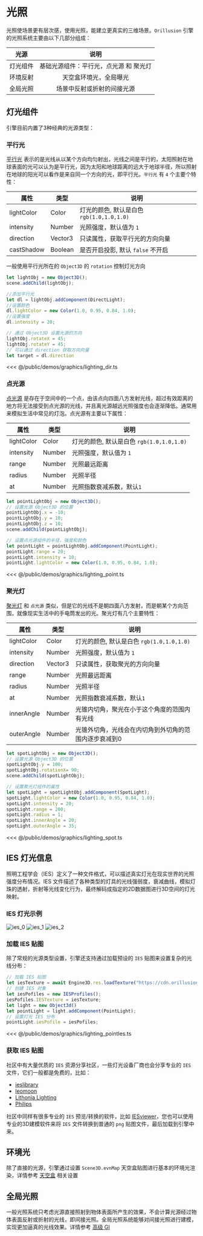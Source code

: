 # 光照

光照使场景更有层次感，使用光照，能建立更真实的三维场景。`Orillusion` 引擎的光照系统主要由以下几部分组成：

| 光源 | 说明 |
| :---: | :---: |
| 灯光组件 | 基础光源组件：平行光，点光源 和 聚光灯 |
| 环境反射 | 天空盒环境光，全局曝光 |
| 全局光照 | 场景中反射或折射的间接光源 |

## 灯光组件
引擎目前内置了3种经典的光源类型：

### 平行光

[平行光](/api/classes/DirectLight) 表示的是光线从以某个方向均匀射出，光线之间是平行的，太阳照射在地球表面的光可以认为是平行光，因为太阳和地球距离的远大于地球半径，所以照射在地球的阳光可以看作是来自同一个方向的光，即平行光。`平行光` 有 `4` 个主要个特性：

| 属性 | 类型 | 说明 |
| --- | --- | --- |
| lightColor | Color | 灯光的颜色, 默认是白色 `rgb(1.0,1.0,1.0)` |
| intensity | Number | 光照强度，默认值为 `1` |
| direction | Vector3 | 只读属性，获取平行光的方向向量 |
| castShadow | Boolean | 是否开启投影, 默认 `false` 不开启 |

一般使用平行光所在的 `Object3D` 的 `rotation` 控制灯光方向
```ts
let lightObj = new Object3D();
scene.addChild(lightObj);

//添加平行光
let dl = lightObj.addComponent(DirectLight);
//设置颜色
dl.lightColor = new Color(1.0, 0.95, 0.84, 1.0);
//设置强度
dl.intensity = 20;

// 通过 Object3D 设置光源的方向
lightObj.rotateX = 45;
lightObj.rotateY = 45;
// 可以通过 direction 获取方向向量
let target = dl.direction
```

<Demo :height="500" src="/demos/graphics/lighting_dir.ts"></Demo>
 
<<< @/public/demos/graphics/lighting_dir.ts

### 点光源

[点光源](/api/classes/PointLight) 是存在于空间中的一个点，由该点向四面八方发射光线，超过有效距离的地方将无法接受到点光源的光线，并且离光源越远光照强度也会逐渐降低。通常用来模拟生活中常见的灯泡。点光源有主要以下属性：

| 属性 | 类型 | 说明 |
| --- | --- | --- |
| lightColor | Color | 灯光的颜色, 默认是白色 `rgb(1.0,1.0,1.0)` |
| intensity | Number | 光照强度，默认值为 `1` |
| range | Number | 光照最远距离 |
| radius | Number | 光照半径 |
| at | Number | 光照指数衰减系数，默认`1` |


```ts
let pointLightObj = new Object3D();
// 设置光源 Object3D 的位置
pointLightObj.x = -10;
pointLightObj.y = 10;
pointLightObj.z = 10;
scene.addChild(pointLightObj);

// 设置点光源组件的半径，强度和颜色
let pointLight = pointLightObj.addComponent(PointLight);
pointLight.range = 20;
pointLight.intensity = 10;
pointLight.lightColor = new Color(1.0, 0.95, 0.84, 1.0);
```

<Demo :height="500" src="/demos/graphics/lighting_point.ts"></Demo>
 
<<< @/public/demos/graphics/lighting_point.ts
    
### 聚光灯
    
[聚光灯](/api/classes/SpotLight) 和 `点光源` 类似，但是它的光线不是朝四面八方发射，而是朝某个方向范围，就像现实生活中的手电筒发出的光。聚光灯有几个主要特性：

| 属性 | 类型 | 说明 |
| --- | --- | --- |
| lightColor | Color | 灯光的颜色, 默认是白色 `rgb(1.0,1.0,1.0)` |
| intensity | Number | 光照强度，默认值为 `1` |
| direction | Vector3 | 只读属性，获取聚光的方向向量 |
| range | Number | 光照最远距离 |
| radius | Number | 光照半径 |
| at | Number | 光照指数衰减系数，默认`1` |
| innerAngle | Number | 光锥内切角，聚光在小于这个角度的范围内有光线 |
| outerAngle | Number | 光锥外切角，光线会在内切角到外切角的范围内逐步衰减到0 |
    
```ts
let spotLightObj = new Object3D();
// 设置光源 Object3D 的位置
spotLightObj.y = 100;
spotLightObj.rotationX= 90;
scene.addChild(spotLightObj);

// 设置聚光灯组件的属性
let spotLight = spotLightObj.addComponent(SpotLight);
spotLight.lightColor = new Color(1.0, 0.95, 0.84, 1.0);
spotLight.intensity = 20;
spotLight.range = 200;
spotLight.radius = 1;
spotLight.innerAngle = 20;
spotLight.outerAngle = 35;
```

<Demo :height="500" src="/demos/graphics/lighting_spot.ts"></Demo>
 
<<< @/public/demos/graphics/lighting_spot.ts

## IES 灯光信息
照明工程学会（IES）定义了一种文件格式，可以描述真实灯光在现实世界的光照强度分布情况。IES 文件描述了各种类型的灯具的光线强弱度，衰减曲线，模拟灯珠的透射，折射等光线变化行为，最终解码成指定的2D数据图进行3D空间的灯光映射。

### IES 灯光示例
![ies_0](/images/ies/image2017-6-29_11-38-7584f.webp)
![ies_1](/images/ies/image2017-6-29_11-41-2a59d.webp)
![ies_2](/images/ies/image2017-6-30_19-21-325aef.webp)

### 加载 IES 贴图
除了常规的光源类型设置，引擎还支持通过加载预设的 `IES` 贴图来设置复杂的光线分布：
```ts
// 加载 IES 贴图
let iesTexture = await Engine3D.res.loadTexture("https://cdn.orillusion.com/ies/ies_2.png");
// 创建 IES 对象
let iesPofiles = new IESProfiles();
iesPofiles.IESTexture = iesTexture;
let light = new Object3d()
let pointLight = light.addComponent(PointLight);
// 设置灯光 IES 分布
pointLight.iesPofile = iesPofiles;
```

<Demo :height="500" src="/demos/graphics/lighting_pointIes.ts"></Demo>

<<< @/public/demos/graphics/lighting_pointIes.ts

### 获取 IES 贴图
社区中有大量优质的 `IES` 资源分享社区，一些灯光设备厂商也会分享专业的 `IES` 文件，它们一般都是免费的，比如：

- [ieslibrary](https://ieslibrary.com/en/home)
- [leomoon](https://leomoon.com/store/shaders/ies-lights-pack/)
- [Lithonia Lighting](https://lithonia.acuitybrands.com/resources/technical-downloads/photometricdownloads)
- [Philips](https://www.usa.lighting.philips.com/support/support/literature/photometric-data)

社区中同样有很多专业的 `IES` 预览/转换的软件，比如 [IESviewer](http://photometricviewer.com/)，您也可以使用专业的3D建模软件来将 `IES` 文件转换到普通的 `png` 贴图文件，最后加载到引擎中来。

##  环境光
除了直接的光源，引擎通过设置 `Scene3D.evnMap` 天空盒贴图进行基本的环境光渲染，详情参考 [天空盒](/guide/core/scene.html#天空盒) 相关设置

## 全局光照
一般光照系统只考虑光源直接照射到物体表面所产生的效果，不会计算光源经过物体表面反射或折射的光线，即间接光照。全局光照系统能够对间接光照进行建模，实现更加逼真的光线效果。详情参考 [高级 GI](/guide/advanced/gi)